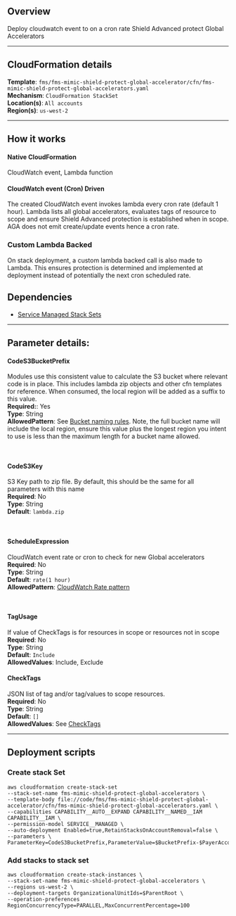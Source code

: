 ## Overview
Deploy cloudwatch event to on a cron rate Shield Advanced protect Global Accelerators

_____


## CloudFormation details
__Template__: `fms/fms-mimic-shield-protect-global-accelerator/cfn/fms-mimic-shield-protect-global-accelerators.yaml`  
__Mechanism__: `CloudFormation StackSet`  
__Location(s)__: `All accounts`  
__Region(s)__: `us-west-2`  

_____

## How it works
#### Native CloudFormation
CloudWatch event, Lambda function

#### CloudWatch event (Cron) Driven
The created CloudWatch event invokes lambda every cron rate (default 1 hour).  Lambda lists all global accelerators, evaluates tags of resource to scope and ensure Shield Advanced protection is established when in scope.  AGA does not emit create/update events hence a cron rate.

### Custom Lambda Backed
On stack deployment, a custom lambda backed call is also made to Lambda.  This ensures protection is determined and implemented at deployment instead of potentially the next cron scheduled rate.

## Dependencies
* [Service Managed Stack Sets](../../prerequisites.md)  

_____

## Parameter details:

#### CodeS3BucketPrefix
Modules use this consistent value to calculate the S3 bucket where relevant code is in place.  This includes lambda zip objects and other cfn templates for reference.  When consumed, the local region will be added as a suffix to this value.  
__Required:__: Yes  
__Type__: String  
__AllowedPattern__: See [Bucket naming rules](https://docs.aws.amazon.com/AmazonS3/latest/userguide/bucketnamingrules.html).  Note, the full bucket name will include the local region, ensure this value plus the longest region you intent to use is less than the maximum length for a bucket name allowed.

&nbsp;  
#### CodeS3Key
S3 Key path to zip file.  By default, this should be the same for all parameters with this name  
__Required__: No  
__Type__: String  
__Default__: `lambda.zip`  

&nbsp;  
#### ScheduleExpression
CloudWatch event rate or cron to check for new Global accelerators  
__Required__: No  
__Type__: String  
__Default__: `rate(1 hour)`    
__AllowedPattern__: [CloudWatch Rate pattern](https://docs.aws.amazon.com/AmazonCloudWatch/latest/events/ScheduledEvents.html#RateExpressions)

&nbsp;  
#### TagUsage
If value of CheckTags is for resources in scope or resources not in scope  
__Required__: No  
__Type__: String  
__Default__: `Include`  
__AllowedValues__: Include, Exclude  

#### CheckTags
JSON list of tag and/or tag/values to scope resources.  
__Required__: No  
__Type__: String  
__Default__: `[]`  
__AllowedValues__: See [CheckTags](../../references/checktags.md)  

_____

## Deployment scripts
### Create stack Set

```
aws cloudformation create-stack-set  
--stack-set-name fms-mimic-shield-protect-global-accelerators \
--template-body file://code/fms/fms-mimic-shield-protect-global-accelerator/cfn/fms-mimic-shield-protect-global-accelerators.yaml \
--capabilities CAPABILITY__AUTO__EXPAND CAPABILITY__NAMED__IAM CAPABILITY__IAM \
--permission-model SERVICE__MANAGED \
--auto-deployment Enabled=true,RetainStacksOnAccountRemoval=false \
--parameters \
ParameterKey=CodeS3BucketPrefix,ParameterValue=$BucketPrefix-$PayerAccountId
```

### Add stacks to stack set
```
aws cloudformation create-stack-instances \
--stack-set-name fms-mimic-shield-protect-global-accelerators \
--regions us-west-2 \
--deployment-targets OrganizationalUnitIds=$ParentRoot \
--operation-preferences RegionConcurrencyType=PARALLEL,MaxConcurrentPercentage=100
```
